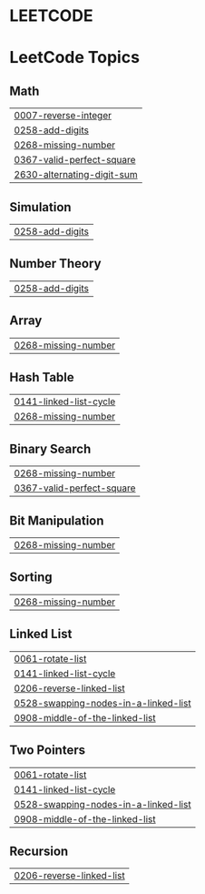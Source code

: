 # LEETCODE
<!---LeetCode Topics Start-->
# LeetCode Topics
## Math
|  |
| ------- |
| [0007-reverse-integer](https://github.com/Pallavi-0325/LEETCODE/tree/master/0007-reverse-integer) |
| [0258-add-digits](https://github.com/Pallavi-0325/LEETCODE/tree/master/0258-add-digits) |
| [0268-missing-number](https://github.com/Pallavi-0325/LEETCODE/tree/master/0268-missing-number) |
| [0367-valid-perfect-square](https://github.com/Pallavi-0325/LEETCODE/tree/master/0367-valid-perfect-square) |
| [2630-alternating-digit-sum](https://github.com/Pallavi-0325/LEETCODE/tree/master/2630-alternating-digit-sum) |
## Simulation
|  |
| ------- |
| [0258-add-digits](https://github.com/Pallavi-0325/LEETCODE/tree/master/0258-add-digits) |
## Number Theory
|  |
| ------- |
| [0258-add-digits](https://github.com/Pallavi-0325/LEETCODE/tree/master/0258-add-digits) |
## Array
|  |
| ------- |
| [0268-missing-number](https://github.com/Pallavi-0325/LEETCODE/tree/master/0268-missing-number) |
## Hash Table
|  |
| ------- |
| [0141-linked-list-cycle](https://github.com/Pallavi-0325/LEETCODE/tree/master/0141-linked-list-cycle) |
| [0268-missing-number](https://github.com/Pallavi-0325/LEETCODE/tree/master/0268-missing-number) |
## Binary Search
|  |
| ------- |
| [0268-missing-number](https://github.com/Pallavi-0325/LEETCODE/tree/master/0268-missing-number) |
| [0367-valid-perfect-square](https://github.com/Pallavi-0325/LEETCODE/tree/master/0367-valid-perfect-square) |
## Bit Manipulation
|  |
| ------- |
| [0268-missing-number](https://github.com/Pallavi-0325/LEETCODE/tree/master/0268-missing-number) |
## Sorting
|  |
| ------- |
| [0268-missing-number](https://github.com/Pallavi-0325/LEETCODE/tree/master/0268-missing-number) |
## Linked List
|  |
| ------- |
| [0061-rotate-list](https://github.com/Pallavi-0325/LEETCODE/tree/master/0061-rotate-list) |
| [0141-linked-list-cycle](https://github.com/Pallavi-0325/LEETCODE/tree/master/0141-linked-list-cycle) |
| [0206-reverse-linked-list](https://github.com/Pallavi-0325/LEETCODE/tree/master/0206-reverse-linked-list) |
| [0528-swapping-nodes-in-a-linked-list](https://github.com/Pallavi-0325/LEETCODE/tree/master/0528-swapping-nodes-in-a-linked-list) |
| [0908-middle-of-the-linked-list](https://github.com/Pallavi-0325/LEETCODE/tree/master/0908-middle-of-the-linked-list) |
## Two Pointers
|  |
| ------- |
| [0061-rotate-list](https://github.com/Pallavi-0325/LEETCODE/tree/master/0061-rotate-list) |
| [0141-linked-list-cycle](https://github.com/Pallavi-0325/LEETCODE/tree/master/0141-linked-list-cycle) |
| [0528-swapping-nodes-in-a-linked-list](https://github.com/Pallavi-0325/LEETCODE/tree/master/0528-swapping-nodes-in-a-linked-list) |
| [0908-middle-of-the-linked-list](https://github.com/Pallavi-0325/LEETCODE/tree/master/0908-middle-of-the-linked-list) |
## Recursion
|  |
| ------- |
| [0206-reverse-linked-list](https://github.com/Pallavi-0325/LEETCODE/tree/master/0206-reverse-linked-list) |
<!---LeetCode Topics End-->